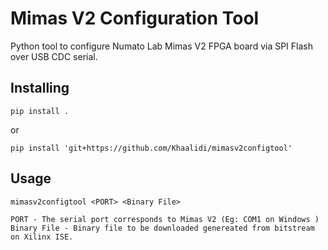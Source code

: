 # Mimas V2 Configuration Tool

Python tool to configure Numato Lab Mimas V2 FPGA board via SPI Flash over USB CDC serial.

## Installing

```
pip install .
```
or

```
pip install 'git+https://github.com/Khaalidi/mimasv2configtool' 
```
## Usage
```
mimasv2configtool <PORT> <Binary File>

PORT - The serial port corresponds to Mimas V2 (Eg: COM1 on Windows )
Binary File - Binary file to be downloaded genereated from bitstream on Xilinx ISE.
```